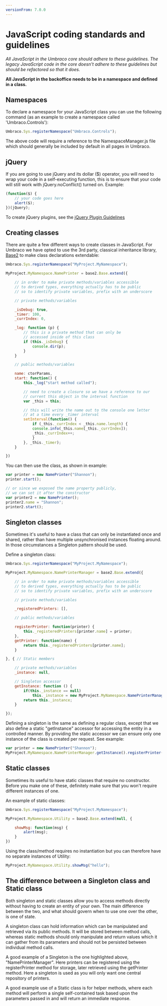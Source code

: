 ```yaml
---
versionFrom: 7.0.0
---
```


# JavaScript coding standards and guidelines

_All JavaScript in the Umbraco core should adhere to these guidelines. The legacy JavaScript code in the core doesn't adhere to these guidelines but should be refactored so that it does._

**All JavaScript in the backoffice needs to be in a namespace and defined in a class.**

## Namespaces
To declare a namespace for your JavaScript class you can use the following command (as an example to create a namespace called 'Umbraco.Controls'):

```javascript
Umbraco.Sys.registerNamespace("Umbraco.Controls");
```

The above code will require a reference to the NamespaceManager.js file which should generally be included by default in all pages in Umbraco.

## jQuery
If you are going to use jQuery and its dollar ($) operator, you will need to wrap your code in a self-executing function, this is to ensure that your code will still work with jQuery.noConflict() turned on. Example:

```javascript
(function($) {
    // your code goes here
    alert($);
})(jQuery);
```

To create jQuery plugins, see the [jQuery Plugin Guidelines](jquery-guidelines.md)

## Creating classes

There are quite a few different ways to create classes in JavaScript. For Umbraco we have opted to use the 3rd party, classical inheritance library, [Base2](https://code.google.com/archive/p/base2/) to make class declarations extendable:

```javascript
Umbraco.Sys.registerNamespace("MyProject.MyNamespace");

MyProject.MyNamespace.NamePrinter = base2.Base.extend({

    // in order to make private methods/variables accessible
    // to derived types, everything actually has to be public
    // so to identify private variables, prefix with an underscore

    // private methods/variables

    _isDebug: true,
    _timer: 100,
    _currIndex: 0,

    _log: function (p) {
        // this is a private method that can only be
        // accessed inside of this class
        if (this._isDebug) {
            console.dir(p);
        }
    }

    // public methods/variables

    name: ctorParams,
    start: function() {
        this._log("start method called");

        // need to create a closure so we have a reference to our
        // current this object in the interval function
        var _this = this;

        // this will write the name out to the console one letter
        // at a time every _timer interval
        setInterval(function() {
            if (_this._currIndex < _this.name.length) {
            console.info(_this.name[_this._currIndex]);
            _this._currIndex++;
            }
        }, _this._timer);
    }

})
```

You can then use the class, as shown in example:

```javascript
var printer = new NamePrinter("Shannon");
printer.start();

// or since we exposed the name property publicly,
// we can set it after the constructor
var printer2 = new NamePrinter();
printer2.name = "Shannon";
printer2.start();
```

## Singleton classes

Sometimes it's useful to have a class that can only be instantiated once and shared, rather than have multiple unsynchronised instances floating around. In those circumstances a Singleton pattern should be used.

Define a singleton class:

```javascript
Umbraco.Sys.registerNamespace("MyProject.MyNamespace");

MyProject.MyNamespace.NamePrinterManager = base2.Base.extend({

    // in order to make private methods/variables accessible
    // to derived types, everything actually has to be public
    // so to identify private variables, prefix with an underscore

    // private methods/variables

    _registeredPrinters: [],

    // public methods/variables

    registerPrinter: function(printer) {
        this._registeredPrinters[printer.name] = printer;
    },
    getPrinter: function(name) {
        return this._registeredPrinters[printer.name];
    }

}, { // Static members

    // private methods/variables
    _instance: null,

    // Singleton accessor
    getInstance: function () {
        if(this._instance == null)
            this._instance = new MyProject.MyNamespace.NamePrinterManager();
        return this._instance;
    }

});
```

Defining a singleton is the same as defining a regular class, except that we also define a static "getInstance" accessor for accessing the entity in a controlled manner. By providing the static accessor we can ensure only one instance of the class is created per request. See example:


```javascript
var printer = new NamePrinter("Shannon");
MyProject.MyNamespace.NamePrinterManager.getInstance().registerPrinter(printer);
```

## Static classes

Sometimes its useful to have static classes that require no constructor. Before you make one of these, definitely make sure that you won't require different instances of one.

An example of static classes:

```javascript
Umbraco.Sys.registerNamespace("MyProject.MyNamespace");

MyProject.MyNamespace.Utility = base2.Base.extend(null, {

    showMsg: function(msg) {
        alert(msg);
    }
})
```

Using the class/method requires no instantiation but you can therefore have no separate instances of Utility:

```javascript
MyProject.MyNamespace.Utility.showMsg("hello");
```

## The difference between a Singleton class and Static class

Both singleton and static classes allow you to access methods directly without having to create an entity of your own. The main difference between the two, and what should govern when to use one over the other, is one of state.

A singleton class can hold information which can be manipulated and retrieved via its public methods. It will be stored between method calls, whereas static methods should only manipulate and return values which it can gather from its parameters and should not be persisted between individual method calls.

A good example of a Singleton is the one highlighted above, "NamePrinterManager". Here printers can be registered using the registerPrinter method for storage, later retrieved using the getPrinter method. Here a singleton is used as you will only want one central repository of printers.

A good example use of a Static class is for helper methods, where each method will perform a single self-contained task based upon the parameters passed in and will return an immediate response.
